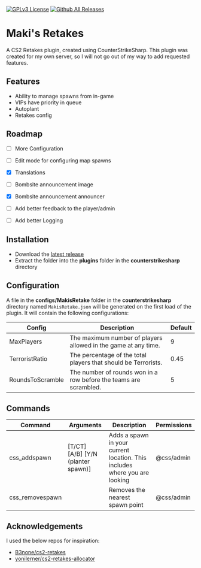 [![GPLv3 License](https://img.shields.io/badge/License-GPL%20v3-yellow.svg)](https://opensource.org/licenses/) [![Github All Releases](https://img.shields.io/github/downloads/marijay1/MakisRetake/total.svg)](https://github.com/marijay1/MakisRetake/releases)
# Maki's Retakes

A CS2 Retakes plugin, created using CounterStrikeSharp.
This plugin was created for my own server, so I will not go out of my way to add requested features.


## Features

- Ability to manage spawns from in-game
- VIPs have priority in queue
- Autoplant
- Retakes config


## Roadmap

- [ ] More Configuration

- [ ] Edit mode for configuring map spawns

- [x] Translations

- [ ] Bombsite announcement image 

- [x] Bombsite announcement announcer

- [ ] Add better feedback to the player/admin

- [ ] Add better Logging


## Installation

- Download the [latest release](https://github.com/marijay1/MakisRetake/releases)
- Extract the folder into the **plugins** folder in the **counterstrikesharp** directory
## Configuration

A file in the **configs/MakisRetake** folder in the **counterstrikesharp** directory named `MakisRetake.json` will be generated on the first load of the plugin. It will contain the following configurations:

| Config                           | Description                                                       | Default |
|----------------------------------|-------------------------------------------------------------------|---------|
| MaxPlayers                       | The maximum number of players allowed in the game at any time.    | 9       |
| TerroristRatio                   | The percentage of the total players that should be Terrorists.    | 0.45    |
| RoundsToScramble                 | The number of rounds won in a row before the teams are scrambled. | 5       |

## Commands

| Command         | Arguments                          | Description                                                                 | Permissions |
|-----------------|------------------------------------|-----------------------------------------------------------------------------|-------------|
| css_addspawn    | [T/CT] [A/B] [Y/N (planter spawn)] | Adds a spawn in your current location. This includes where you are looking  | @css/admin  |
| css_removespawn |                                    | Removes the nearest spawn point                                             | @css/admin  |

## Acknowledgements

I used the below repos for inspiration:
 - [B3none/cs2-retakes](https://github.com/B3none/cs2-retakes)
 - [yonilerner/cs2-retakes-allocator](https://github.com/matiassingers/awesome-readme)

